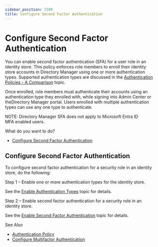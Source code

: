 ```yaml
---
sidebar_position: 7289
title: Configure Second Factor Authentication
---
```


# Configure Second Factor Authentication

You can enable second factor authentication (SFA) for a user role in an identity store. This policy enforces role members to enroll their identity store accounts in Directory Manager using one or more authentication types. Supported authentication types are discussed in the [Authentication Policies - A Comparison](../IdentityStore/Configure/AuthPolicy#Authenti "Authentication Policies - A Comparison") topic.

Once enrolled, role members must authenticate their accounts using an authentication type they enrolled with, while signing into Admin Center or theDirectory Manager portal. Users enrolled with multiple authentication types can use any one type to authenticate.

NOTE: Directory Manager SFA does not apply to Microsoft Entra ID MFA enabled users.

What do you want to do?

* [Configure Second Factor Authentication](#Configure "Configure Second Factor Authentication")

## Configure Second Factor Authentication

To configure second factor authentication for a security role in an identity store, do the following:

Step 1 – Enable one or more authentication types for the identity store.

See the [Enable Authentication Types](../IdentityStore/Configure/AuthTypes "Enable Authentication Types") topic for details.

Step 2 – Enable second factor authentication for a security role in an identity store.

See the [Enable Second Factor Authentication](../SecurityRole/Policy/Authentication#SFA "Enable Second Factor Authentication") topic for details.

See Also

* [Authentication Policy](../IdentityStore/Configure/AuthPolicy "Authentication Policy")
* [Configure Multifactor Authentication](MFA "Configure Multifactor Authentication")